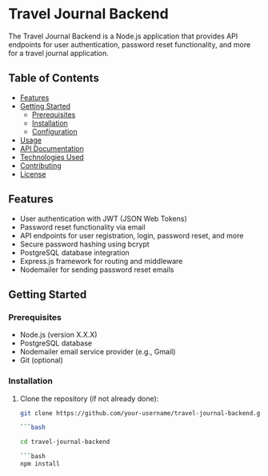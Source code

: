 # Travel Journal Backend

The Travel Journal Backend is a Node.js application that provides API endpoints for user authentication, password reset functionality, and more for a travel journal application.

## Table of Contents

- [Features](#features)
- [Getting Started](#getting-started)
  - [Prerequisites](#prerequisites)
  - [Installation](#installation)
  - [Configuration](#configuration)
- [Usage](#usage)
- [API Documentation](#api-documentation)
- [Technologies Used](#technologies-used)
- [Contributing](#contributing)
- [License](#license)

## Features

- User authentication with JWT (JSON Web Tokens)
- Password reset functionality via email
- API endpoints for user registration, login, password reset, and more
- Secure password hashing using bcrypt
- PostgreSQL database integration
- Express.js framework for routing and middleware
- Nodemailer for sending password reset emails

## Getting Started

### Prerequisites

- Node.js (version X.X.X)
- PostgreSQL database
- Nodemailer email service provider (e.g., Gmail)
- Git (optional)

### Installation

1. Clone the repository (if not already done):

   ````bash
   git clone https://github.com/your-username/travel-journal-backend.git

   ```bash

   cd travel-journal-backend

   ```bash
   npm install



   ````
